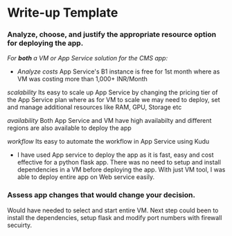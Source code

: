 # Write-up Template

### Analyze, choose, and justify the appropriate resource option for deploying the app.

*For **both** a VM or App Service solution for the CMS app:*
- *Analyze costs*
App Service's B1 instance is free for 1st month where as VM was costing more than 1,000+ INR/Month

*scalability*
Its easy to scale up App Service by changing the pricing tier of the App Service plan where as for VM to scale we may need to deploy, set and manage additional resources like RAM, GPU, Storage etc

*availability*
Both App Service and VM have high availabilty and different regions are also available to deploy the app

*workflow*
Its easy to automate the workflow in App Service using Kudu

- I have used App service to deploy the app as it is fast, easy and cost effective for a python flask app. There was no need to setup and install dependencies in a VM before deploying the app. With just VM tool, I was able to deploy entire app on Web service easily.

### Assess app changes that would change your decision.

Would have needed to select and start entire VM. Next step could been to install the dependencies, setup flask and modify port numbers with firewall secuirty.  
